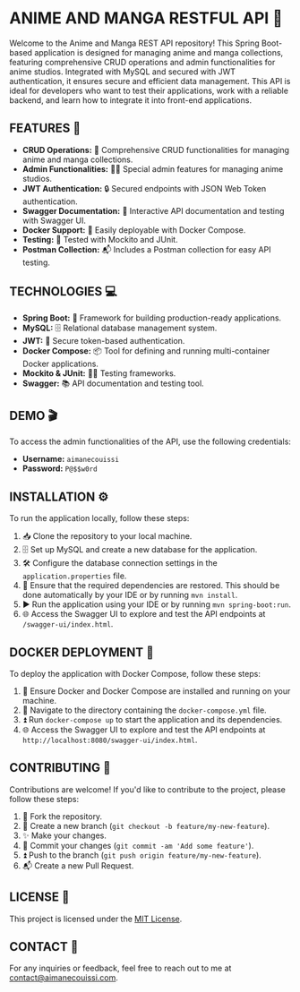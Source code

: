 # ANIME AND MANGA RESTFUL API 🎌

Welcome to the Anime and Manga REST API repository! This Spring Boot-based application is designed for managing anime and manga collections, featuring comprehensive CRUD operations and admin functionalities for anime studios. Integrated with MySQL and secured with JWT authentication, it ensures secure and efficient data management. This API is ideal for developers who want to test their applications, work with a reliable backend, and learn how to integrate it into front-end applications.

## FEATURES 🌟

- **CRUD Operations:** 📝 Comprehensive CRUD functionalities for managing anime and manga collections.
- **Admin Functionalities:** 👨‍💼 Special admin features for managing anime studios.
- **JWT Authentication:** 🔒 Secured endpoints with JSON Web Token authentication.
- **Swagger Documentation:** 📖 Interactive API documentation and testing with Swagger UI.
- **Docker Support:** 🐳 Easily deployable with Docker Compose.
- **Testing:** 🧪 Tested with Mockito and JUnit.
- **Postman Collection:** 📬 Includes a Postman collection for easy API testing.

## TECHNOLOGIES 💻

- **Spring Boot:** 🌱 Framework for building production-ready applications.
- **MySQL:** 🗄️ Relational database management system.
- **JWT:** 🔐 Secure token-based authentication.
- **Docker Compose:** 📦 Tool for defining and running multi-container Docker applications.
- **Mockito & JUnit:** 🧑‍🔬 Testing frameworks.
- **Swagger:** 📚 API documentation and testing tool.

## DEMO 🎬

To access the admin functionalities of the API, use the following credentials:

- **Username:** `aimanecouissi`
- **Password:** `P@$$w0rd`

## INSTALLATION ⚙️

To run the application locally, follow these steps:

1. 📥 Clone the repository to your local machine.
2. 🗄️ Set up MySQL and create a new database for the application.
3. 🛠️ Configure the database connection settings in the `application.properties` file.
4. 🔄 Ensure that the required dependencies are restored. This should be done automatically by your IDE or by running `mvn install`.
5. ▶️ Run the application using your IDE or by running `mvn spring-boot:run`.
6. 🌐 Access the Swagger UI to explore and test the API endpoints at `/swagger-ui/index.html`.

## DOCKER DEPLOYMENT 🐋

To deploy the application with Docker Compose, follow these steps:

1. 🐳 Ensure Docker and Docker Compose are installed and running on your machine.
2. 📁 Navigate to the directory containing the `docker-compose.yml` file.
3. ⏫ Run `docker-compose up` to start the application and its dependencies.
4. 🌐 Access the Swagger UI to explore and test the API endpoints at `http://localhost:8080/swagger-ui/index.html`.

## CONTRIBUTING 🤝

Contributions are welcome! If you'd like to contribute to the project, please follow these steps:

1. 🍴 Fork the repository.
2. 🌿 Create a new branch (`git checkout -b feature/my-new-feature`).
3. ✨ Make your changes.
4. 📝 Commit your changes (`git commit -am 'Add some feature'`).
5. ⏫ Push to the branch (`git push origin feature/my-new-feature`).
6. 📬 Create a new Pull Request.

## LICENSE 📄

This project is licensed under the [MIT License](LICENSE).

## CONTACT 📧

For any inquiries or feedback, feel free to reach out to me at [contact@aimanecouissi.com](mailto:contact@aimanecouissi.com).
